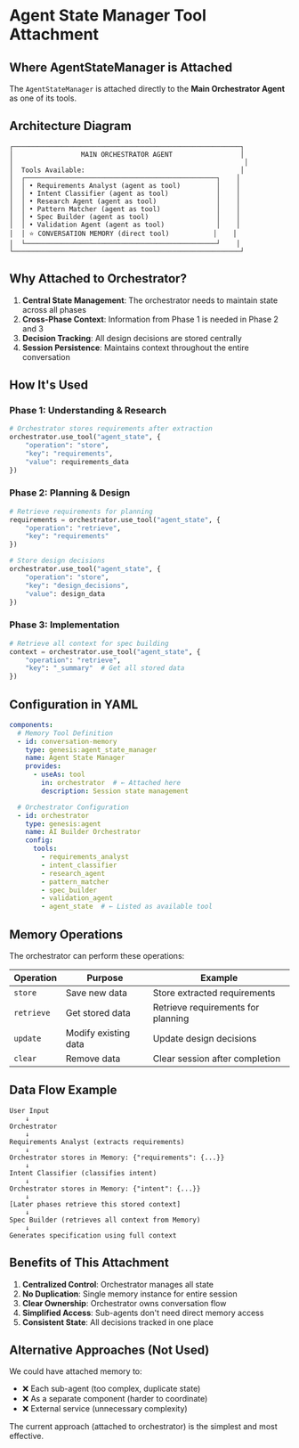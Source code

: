 # Agent State Manager Tool Attachment

## Where AgentStateManager is Attached

The `AgentStateManager` is attached directly to the **Main Orchestrator Agent** as one of its tools.

## Architecture Diagram

```
┌─────────────────────────────────────────────────────────┐
│                 MAIN ORCHESTRATOR AGENT                 │
│                                                          │
│  Tools Available:                                       │
│  ┌────────────────────────────────────────────────┐    │
│  │ • Requirements Analyst (agent as tool)         │    │
│  │ • Intent Classifier (agent as tool)            │    │
│  │ • Research Agent (agent as tool)               │    │
│  │ • Pattern Matcher (agent as tool)              │    │
│  │ • Spec Builder (agent as tool)                 │    │
│  │ • Validation Agent (agent as tool)             │    │
│  │ ⭐ CONVERSATION MEMORY (direct tool)           │    │
│  └────────────────────────────────────────────────┘    │
└─────────────────────────────────────────────────────────┘
```

## Why Attached to Orchestrator?

1. **Central State Management**: The orchestrator needs to maintain state across all phases
2. **Cross-Phase Context**: Information from Phase 1 is needed in Phase 2 and 3
3. **Decision Tracking**: All design decisions are stored centrally
4. **Session Persistence**: Maintains context throughout the entire conversation

## How It's Used

### Phase 1: Understanding & Research
```python
# Orchestrator stores requirements after extraction
orchestrator.use_tool("agent_state", {
    "operation": "store",
    "key": "requirements",
    "value": requirements_data
})
```

### Phase 2: Planning & Design
```python
# Retrieve requirements for planning
requirements = orchestrator.use_tool("agent_state", {
    "operation": "retrieve",
    "key": "requirements"
})

# Store design decisions
orchestrator.use_tool("agent_state", {
    "operation": "store",
    "key": "design_decisions",
    "value": design_data
})
```

### Phase 3: Implementation
```python
# Retrieve all context for spec building
context = orchestrator.use_tool("agent_state", {
    "operation": "retrieve",
    "key": "_summary"  # Get all stored data
})
```

## Configuration in YAML

```yaml
components:
  # Memory Tool Definition
  - id: conversation-memory
    type: genesis:agent_state_manager
    name: Agent State Manager
    provides:
      - useAs: tool
        in: orchestrator  # ← Attached here
        description: Session state management

  # Orchestrator Configuration
  - id: orchestrator
    type: genesis:agent
    name: AI Builder Orchestrator
    config:
      tools:
        - requirements_analyst
        - intent_classifier
        - research_agent
        - pattern_matcher
        - spec_builder
        - validation_agent
        - agent_state  # ← Listed as available tool
```

## Memory Operations

The orchestrator can perform these operations:

| Operation | Purpose | Example |
|-----------|---------|---------|
| `store` | Save new data | Store extracted requirements |
| `retrieve` | Get stored data | Retrieve requirements for planning |
| `update` | Modify existing data | Update design decisions |
| `clear` | Remove data | Clear session after completion |

## Data Flow Example

```
User Input
    ↓
Orchestrator
    ↓
Requirements Analyst (extracts requirements)
    ↓
Orchestrator stores in Memory: {"requirements": {...}}
    ↓
Intent Classifier (classifies intent)
    ↓
Orchestrator stores in Memory: {"intent": {...}}
    ↓
[Later phases retrieve this stored context]
    ↓
Spec Builder (retrieves all context from Memory)
    ↓
Generates specification using full context
```

## Benefits of This Attachment

1. **Centralized Control**: Orchestrator manages all state
2. **No Duplication**: Single memory instance for entire session
3. **Clear Ownership**: Orchestrator owns conversation flow
4. **Simplified Access**: Sub-agents don't need direct memory access
5. **Consistent State**: All decisions tracked in one place

## Alternative Approaches (Not Used)

We could have attached memory to:
- ❌ Each sub-agent (too complex, duplicate state)
- ❌ As a separate component (harder to coordinate)
- ❌ External service (unnecessary complexity)

The current approach (attached to orchestrator) is the simplest and most effective.